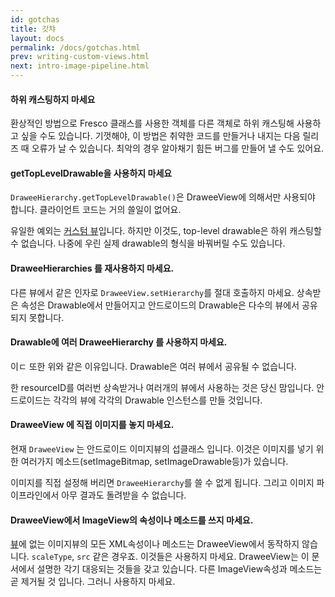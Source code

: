 ```yaml
---
id: gotchas
title: 갓챠
layout: docs
permalink: /docs/gotchas.html
prev: writing-custom-views.html
next: intro-image-pipeline.html
---
```


#### 하위 캐스팅하지 마세요

환상적인 방법으로 Fresco 클래스를 사용한 객체를 다른 객체로 하위 캐스팅해 사용하고 싶을 수도 있습니다.
기껏해야, 이 방법은 취약한 코드를 만들거나 내지는 다음 릴리즈 때 오류가 날 수 있습니다. 최악의 경우 알아채기 힘든 버그를 만들어 낼 수도 있어요.

#### getTopLevelDrawable을 사용하지 마세요

`DraweeHierarchy.getTopLevelDrawable()`은 DraweeView에 의해서만 사용되야 합니다. 클라이언트 코드는 거의 쓸일이 없어요.

유일한 예외는 [커스텀 뷰](writing-custom-views.html)입니다. 하지만 이것도, top-level drawable은 하위 캐스팅할 수 없습니다. 나중에 우린 실제 drawable의 형식을 바꿔버릴 수도 있습니다.

#### DraweeHierarchies 를 재사용하지 마세요.

다른 뷰에서 같은 인자로 ```DraweeView.setHierarchy```를 절대 호출하지 마세요. 상속받은 속성은 Drawable에서 만들어지고 안드로이드의 Drawable은 다수의 뷰에서 공유되지 못합니다.

#### Drawable에 여러 DraweeHierarchy 를 사용하지 마세요.

이ㄷ 또한 위와 같은 이유입니다. Drawable은 여러 뷰에서 공유될 수 없습니다.

한 resourceID를 여러번 상속받거나 여러개의 뷰에서 사용하는 것은 당신 맘입니다. 안드로이드는 각각의 뷰에 각각의 Drawable 인스턴스를 만들 것입니다.

#### DraweeView 에 직접 이미지를 놓지 마세요.

현재 ```DraweeView``` 는 안드로이드 이미지뷰의 섭클래스 입니다. 이것은 이미지를 넣기 위한 여러가지 메소드(setImageBitmap, setImageDrawable등)가 있습니다.

이미지를 직접 설정해 버리면 ```DraweeHierarchy```를 쓸 수 없게 됩니다. 그리고 이미지 파이프라인에서 아무 결과도 돌려받을 수 없습니다.

#### DraweeView에서 ImageView의 속성이나 메소드를 쓰지 마세요.

[뷰](http://developer.android.com/reference/android/view/View.html)에 없는 이미지뷰의 모든 XML속성이나 메소드는 DraweeView에서 동작하지 않습니다.
`scaleType`, `src` 같은 경우죠. 이것들은 사용하지 마세요. DraweeView는 이 문서에서 설명한 각기 대응되는 것들을 갖고 있습니다. 다른 ImageView속성과 메소드는 곧 제거될 것 입니다. 그러니 사용하지 마세요.